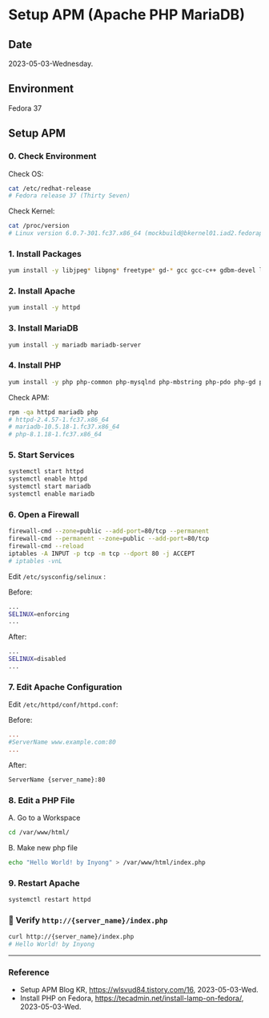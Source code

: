 # Setup APM (Apache PHP MariaDB)

## Date

2023-05-03-Wednesday.

## Environment

Fedora 37

## Setup APM

### 0. Check Environment

Check OS:

```Bash
cat /etc/redhat-release
# Fedora release 37 (Thirty Seven)
```

Check Kernel:

```Bash
cat /proc/version
# Linux version 6.0.7-301.fc37.x86_64 (mockbuild@bkernel01.iad2.fedoraproject.org) (gcc (GCC) 12.2.1 20220819 (Red Hat 12.2.1-2), GNU ld version 2.38-24.fc37) #1 SMP PREEMPT_DYNAMIC Fri Nov 4 18:35:48 UTC 2022
```

### 1. Install Packages

```Bash
yum install -y libjpeg* libpng* freetype* gd-* gcc gcc-c++ gdbm-devel libtermcap-devel
```

### 2. Install Apache

```Bash
yum install -y httpd
```

### 3. Install MariaDB

```Bash
yum install -y mariadb mariadb-server
```

### 4. Install PHP

```Bash
yum install -y php php-common php-mysqlnd php-mbstring php-pdo php-gd php-xml php-json
```

Check APM:

```Bash
rpm -qa httpd mariadb php
# httpd-2.4.57-1.fc37.x86_64
# mariadb-10.5.18-1.fc37.x86_64
# php-8.1.18-1.fc37.x86_64
```

### 5. Start Services

```Bash
systemctl start httpd
systemctl enable httpd
systemctl start mariadb
systemctl enable mariadb
```

### 6. Open a Firewall

```Bash
firewall-cmd --zone=public --add-port=80/tcp --permanent
firewall-cmd --permanent --zone=public --add-port=80/tcp
firewall-cmd --reload
iptables -A INPUT -p tcp -m tcp --dport 80 -j ACCEPT
# iptables -vnL
```

Edit `/etc/sysconfig/selinux` :

Before:

```Bash
...
SELINUX=enforcing
...
```

After:

```Bash
...
SELINUX=disabled
...
```

### 7. Edit Apache Configuration

Edit `/etc/httpd/conf/httpd.conf`:

Before:

```conf
...
#ServerName www.example.com:80
...
```

After:

```Bash
ServerName {server_name}:80
```

### 8. Edit a PHP File

A. Go to a Workspace

```Bash
cd /var/www/html/
```

B. Make new php file

```Bash
echo "Hello World! by Inyong" > /var/www/html/index.php
```

### 9. Restart Apache

```Bash
systemctl restart httpd
```

### :tada: Verify `http://{server_name}/index.php`

```Bash
curl http://{server_name}/index.php
# Hello World! by Inyong
```

---

### Reference
- Setup APM Blog KR, https://wlsvud84.tistory.com/16, 2023-05-03-Wed.
- Install PHP on Fedora, https://tecadmin.net/install-lamp-on-fedora/, 2023-05-03-Wed.
